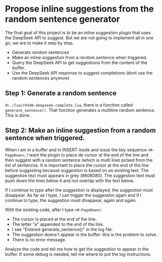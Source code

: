# Propose inline suggestions from the random sentence generator

The final goal of this project is to be an inline suggestion plugin that uses the DeepSeek API to suggest.
But we are not going to implement all in one go, we are to make it step by step.

- Generate random sentences
- Make an inline suggestion from a random sentence when triggered.
- Query the DeepSeek API to get suggestions from the content of the buffer.
- Use the DeepSeek API response to suggest completions (dont use the random sentences anymore)

## Step 1: Generate a random sentence

in `./lua/rktmb-deepseek-complete.lua`, there is a function called `generate_sentence()`.
That function generates a multiline random sentence.
This is done.

## Step 2: Make an inline  suggestion from a random sentence when triggered.

When I am in a buffer and in INSERT mode and issue the key sequence `<M-PageDown>`,
I want the plugin to place de cursor at the end of the line and then suggest with a random sentence (which is multi line) picked from the list of sentences.
It is important to place the cursor at the end of the line before suggesting because suggestion is based on an existing text.
The suggestion text must appears in grey (#808080).
The suggestion text must push down the lines below it and not overlap with the text below.

If I continue to type after the suggestion is displayed, the suggestion must disappear.
As far as I type, I can trigger the suggestion again and if I continue to type, the suggestion must disappear, again and again.

With the existing code, after I type `<M-PageDown>`:
- The cursor is placed at the end of the line.
- The letter "a" appended to the end of the line.
- I see "Entered generate_sentence()" in the log file.
- The suggestion doens't appear in the buffer: this is the problem to solve.
- There is no error message.

Analyze the code and tell me how to get the suggestion to appear in the buffer.
If some debug is needed, tell me where to put the log instructions.
